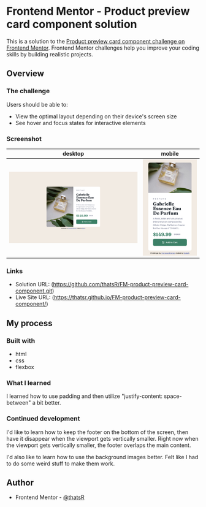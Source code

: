 # Frontend Mentor - Product preview card component solution

This is a solution to the [Product preview card component challenge on Frontend Mentor](https://www.frontendmentor.io/challenges/product-preview-card-component-GO7UmttRfa). Frontend Mentor challenges help you improve your coding skills by building realistic projects. 

## Overview

### The challenge

Users should be able to:

- View the optimal layout depending on their device's screen size
- See hover and focus states for interactive elements

### Screenshot

| desktop | mobile |
| --- | --- |
| ![](./desktop.png) | ![](./mobile.png) |

### Links

- Solution URL: (https://github.com/thatsR/FM-product-preview-card-component.git)
- Live Site URL: (https://thatsr.github.io/FM-product-preview-card-component/)

## My process

### Built with

- html
- css
- flexbox

### What I learned

I learned how to use padding and then utilize "justify-content: space-between" a bit better.

### Continued development

I'd like to learn how to keep the footer on the bottom of the screen, then have it disappear when the viewport gets vertically smaller. Right now when the viewport gets vertically smaller, the footer overlaps the main content.

I'd also like to learn how to use the background images better. Felt like I had to do some weird stuff to make them work.

## Author

- Frontend Mentor - [@thatsR](https://www.frontendmentor.io/profile/thatsR)
